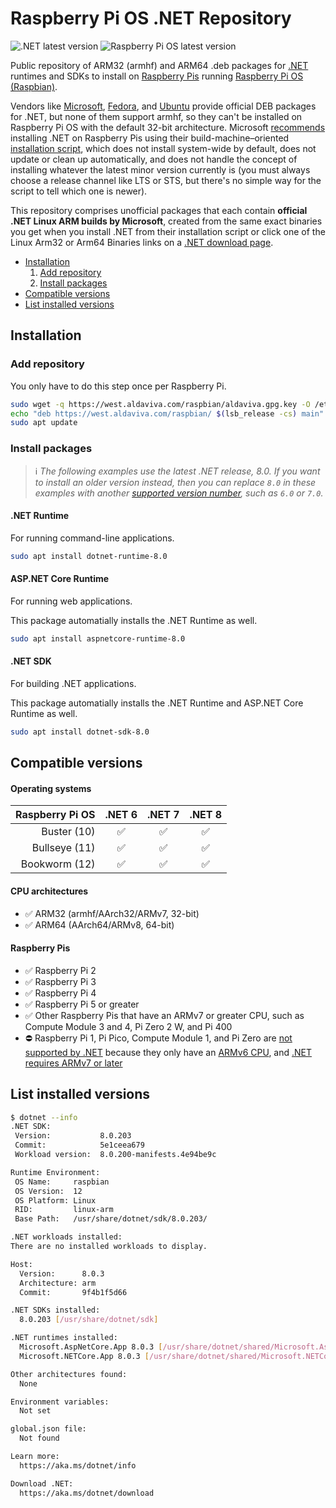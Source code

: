Raspberry Pi OS .NET Repository
===

![.NET latest version](https://img.shields.io/badge/dynamic/json?url=https%3A%2F%2Fwest.aldaviva.com%2Fraspbian%2Fbadges%2Fdotnet.json&query=%24.latestVersion&logo=dotnet&label=latest%20version&color=success) ![Raspberry Pi OS latest version](https://img.shields.io/badge/dynamic/json?url=https%3A%2F%2Fwest.aldaviva.com%2Fraspbian%2Fbadges%2Fraspbian.json&query=%24.latestVersion&logo=raspberrypi&label=latest%20version&color=success)

Public repository of ARM32 (armhf) and ARM64 .deb packages for [.NET](https://dotnet.microsoft.com/) runtimes and SDKs to install on [Raspberry Pis](https://www.raspberrypi.com) running [Raspberry Pi OS (Raspbian)](https://www.raspberrypi.com/software/operating-systems/).

Vendors like [Microsoft](https://learn.microsoft.com/en-us/dotnet/core/install/linux-debian), [Fedora](https://packages.fedoraproject.org/pkgs/dotnet8.0/), and [Ubuntu](https://packages.ubuntu.com/source/mantic/dotnet8) provide official DEB packages for .NET, but none of them support armhf, so they can't be installed on Raspberry Pi OS with the default 32-bit architecture. Microsoft [recommends](https://learn.microsoft.com/en-us/dotnet/iot/deployment) installing .NET on Raspberry Pis using their build-machine–oriented [installation script](https://learn.microsoft.com/en-us/dotnet/core/tools/dotnet-install-script), which does not install system-wide by default, does not update or clean up automatically, and does not handle the concept of installing whatever the latest minor version currently is (you must always choose a release channel like LTS or STS, but there's no simple way for the script to tell which one is newer).

This repository comprises unofficial packages that each contain **official .NET Linux ARM builds by Microsoft**, created from the same exact binaries you get when you install .NET from their installation script or click one of the Linux Arm32 or Arm64 Binaries links on a [.NET download page](https://dotnet.microsoft.com/en-us/download/dotnet/8.0).

<!-- MarkdownTOC autolink="true" bracket="round" autoanchor="false" levels="1,2,3" bullets="-,1." -->

- [Installation](#installation)
    1. [Add repository](#add-repository)
    1. [Install packages](#install-packages)
- [Compatible versions](#compatible-versions)
- [List installed versions](#list-installed-versions)

<!-- /MarkdownTOC -->

## Installation

### Add repository

You only have to do this step once per Raspberry Pi.
```sh
sudo wget -q https://west.aldaviva.com/raspbian/aldaviva.gpg.key -O /etc/apt/trusted.gpg.d/aldaviva.gpg
echo "deb https://west.aldaviva.com/raspbian/ $(lsb_release -cs) main" | sudo tee /etc/apt/sources.list.d/aldaviva.list > /dev/null
sudo apt update
```

### Install packages

> ℹ *The following examples use the latest .NET release, 8.0. If you want to install an older version instead, then you can replace `8.0` in these examples with another [supported version number](#supported-versions), such as `6.0` or `7.0`.*

#### .NET Runtime

For running command-line applications.
```sh
sudo apt install dotnet-runtime-8.0
```

#### ASP.NET Core Runtime

For running web applications.

This package automatially installs the .NET Runtime as well.
```sh
sudo apt install aspnetcore-runtime-8.0
```

#### .NET SDK

For building .NET applications.

This package automatially installs the .NET Runtime and ASP.NET Core Runtime as well.
```sh
sudo apt install dotnet-sdk-8.0
```

## Compatible versions

#### Operating systems
|Raspberry Pi OS|.NET 6|.NET 7|.NET 8|
|-:|:-:|:-:|:-:|
|Buster (10)|✅|✅|✅|
|Bullseye (11)|✅|✅|✅|
|Bookworm (12)|✅|✅|✅|

#### CPU architectures
- ✅ ARM32 (armhf/AArch32/ARMv7, 32-bit)
- ✅ ARM64 (AArch64/ARMv8, 64-bit)

#### Raspberry Pis
- ✅ Raspberry Pi 2
- ✅ Raspberry Pi 3
- ✅ Raspberry Pi 4
- ✅ Raspberry Pi 5 or greater
- ✅ Other Raspberry Pis that have an ARMv7 or greater CPU, such as Compute Module 3 and 4, Pi Zero 2 W, and Pi 400
- ⛔ Raspberry Pi 1, Pi Pico, Compute Module 1, and Pi Zero are [not supported by .NET](https://github.com/dotnet/core/issues/1232#issuecomment-359519481) because they only have an [ARMv6 CPU](https://en.wikipedia.org/wiki/Raspberry_Pi#Specifications), and [.NET requires ARMv7 or later](https://learn.microsoft.com/en-us/dotnet/iot/intro#supported-hardware-platforms)

## List installed versions

```sh
$ dotnet --info
.NET SDK:
 Version:           8.0.203
 Commit:            5e1ceea679
 Workload version:  8.0.200-manifests.4e94be9c

Runtime Environment:
 OS Name:     raspbian
 OS Version:  12
 OS Platform: Linux
 RID:         linux-arm
 Base Path:   /usr/share/dotnet/sdk/8.0.203/

.NET workloads installed:
There are no installed workloads to display.

Host:
  Version:      8.0.3
  Architecture: arm
  Commit:       9f4b1f5d66

.NET SDKs installed:
  8.0.203 [/usr/share/dotnet/sdk]

.NET runtimes installed:
  Microsoft.AspNetCore.App 8.0.3 [/usr/share/dotnet/shared/Microsoft.AspNetCore.App]
  Microsoft.NETCore.App 8.0.3 [/usr/share/dotnet/shared/Microsoft.NETCore.App]

Other architectures found:
  None

Environment variables:
  Not set

global.json file:
  Not found

Learn more:
  https://aka.ms/dotnet/info

Download .NET:
  https://aka.ms/dotnet/download
```
